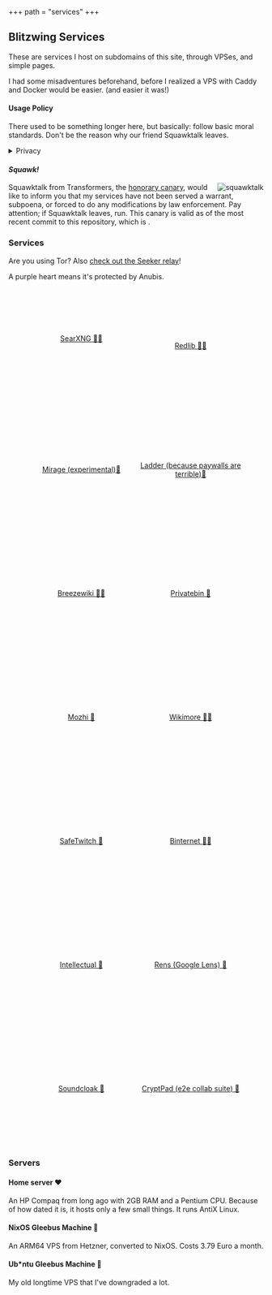 +++
path = "services"
+++

<script src="https://code.iconify.design/iconify-icon/3.0.0/iconify-icon.min.js" defer></script>
Blitzwing Services
------------------

These are services I host on subdomains of this site, through VPSes, and simple pages.

I had some misadventures beforehand, before I realized a VPS with Caddy and Docker would be easier. (and easier it was!)
#### Usage Policy
There used to be something longer here, but basically: follow basic moral standards. Don't be the reason why our friend Squawktalk leaves.

<details><summary>Privacy</summary>
By design, I do not log your usage of the services at all. The only things I log related to them are anonymous analytics of visits to this page via Umami, which can not personally identify you and are used to benefit the services via checking if they're being served fairly.

Anubis logs your IP, but can not see what pages you actually visit.

For encrypted services, I don't even know what's in the paste/upload/etc. I can only respond to a takedown if you have the full URL.

For anything under frontends, takedown requests will be ignored as I have no control on what's on them. They're proxies.</details>

#### _Squawk!_

<span style="float:right;">![squawktalk](/squawktalk.png)</span> Squawktalk from Transformers, the [honorary canary](https://www.eff.org/deeplinks/2014/04/warrant-canary-faq), would like to inform you that my services have not been served a warrant, subpoena, or forced to do any modifications by law enforcement. Pay attention; if Squawktalk leaves, run. This canary is valid as of the most recent commit to this repository, which is <span id="commit-date"></span>.

### Services

Are you using Tor? Also <a href="https://seekers.blitzw.in/">check out the Seeker relay</a>!

A purple heart means it's protected by Anubis.

<div style="display:flex;flex-wrap:wrap;gap:1rem;justify-content:center;text-align:center;color:#eee;">
  <!-- Redlib: icon only, no label -->
    <a href="https://searxng.blitzw.in" target="_blank"
     style="width:200px;height:200px;display:flex;flex-direction:column;align-items:center;justify-content:center;">
    <iconify-icon icon="rivet-icons:magnifying-glass" style="font-size:8rem;" inline></iconify-icon>
    <span>SearXNG 💜💙</span>
  </a>    

  <a href="https://rl.blitzw.in" target="_blank"
     style="width:200px;height:200px;display:flex;flex-direction:column;align-items:center;justify-content:center;">
    <iconify-icon icon="mdi:reddit" style="font-size:8rem;" inline></iconify-icon>
    <span>Redlib 💜💙</span>
  </a>

  <a href="https://mirage.blitzw.in" target="_blank"
     style="width:200px;height:200px;display:flex;flex-direction:column;align-items:center;justify-content:center;">
    <span>Mirage (experimental)💙</span>
  </a>

  <a href="https://guest:ladd!r1234@ladder.blitzw.in" target="_blank"
     style="width:200px;height:200px;display:flex;flex-direction:column;align-items:center;justify-content:center;">
    <span>Ladder (because paywalls are terrible)💙</span>
  </a>  

  <a href="https://fan.blitzw.in" target="_blank"
     style="width:200px;height:200px;display:flex;flex-direction:column;align-items:center;justify-content:center;">
    <iconify-icon icon="picon:fandom" style="font-size:8rem;" inline></iconify-icon>
    <span>Breezewiki 💜💙</span>
  </a>   

  <!-- Privatebin -->
  <a href="https://bin.blitzw.in" target="_blank"
     style="width:200px;height:200px;display:flex;flex-direction:column;align-items:center;justify-content:center;">
    <iconify-icon icon="mdi:pastebin" style="font-size:8rem;" inline></iconify-icon>
    <span>Privatebin 🧡</span>
  </a>

  <!-- Mozhi -->
  <a href="https://moz.blitzw.in" target="_blank"
     style="width:200px;height:200px;display:flex;flex-direction:column;align-items:center;justify-content:center;">
    <iconify-icon icon="mdi:translate" style="font-size:8rem;" inline></iconify-icon>
    <span>Mozhi 💙</span>
  </a>

  <!-- Wikimore -->
  <a href="https://wikimore.blitzw.in" target="_blank"
     style="width:200px;height:200px;display:flex;flex-direction:column;align-items:center;justify-content:center;">
    <iconify-icon icon="mdi:wikipedia" style="font-size:8rem;" inline></iconify-icon>
    <span>Wikimore 💜💙</span>
  </a>

  <!-- SafeTwitch -->
  <a href="https://twitch.blitzw.in" target="_blank"
     style="width:200px;height:200px;display:flex;flex-direction:column;align-items:center;justify-content:center;">
    <iconify-icon icon="mdi:twitch" style="font-size:8rem;" inline></iconify-icon>
    <span>SafeTwitch 💙</span>
  </a>

  <!-- Binternet -->
  <a href="https://pin.blitzw.in" target="_blank"
     style="width:200px;height:200px;display:flex;flex-direction:column;align-items:center;justify-content:center;">
    <iconify-icon icon="mdi:pinterest" style="font-size:8rem;" inline></iconify-icon>
    <span>Binternet 💜💙</span>
  </a>

  <!-- Intellectual -->
  <a href="https://genius.blitzw.in" target="_blank"
     style="width:200px;height:200px;display:flex;flex-direction:column;align-items:center;justify-content:center;">
    <iconify-icon icon="mdi:lightbulb-outline" style="font-size:8rem;" inline></iconify-icon>
    <span>Intellectual 💙</span>
  </a>

  <a href="https://rens.blitzw.in" target="_blank"
     style="width:200px;height:200px;display:flex;flex-direction:column;align-items:center;justify-content:center;">
    <span>Rens (Google Lens) 💙</span>
  </a>

  <a href="https://guest:soundcloud@sc.blitzw.in" target="_blank"
     style="width:200px;height:200px;display:flex;flex-direction:column;align-items:center;justify-content:center;">
    <span>Soundcloak 💙</span>
  </a>

  <a href="https://pad.blitzw.in" target="_blank"
     style="width:200px;height:200px;display:flex;flex-direction:column;align-items:center;justify-content:center;">
    <span>CryptPad (e2e collab suite) 🧡</span>
  </a>
</div>


### Servers
#### Home server ❤️
An HP Compaq from long ago with 2GB RAM and a Pentium CPU. Because of how dated it is, it hosts only a few small things. It runs AntiX Linux.
#### NixOS Gleebus Machine 💙
An ARM64 VPS from Hetzner, converted to NixOS. Costs 3.79 Euro a month.
#### Ub*ntu Gleebus Machine 🧡
My old longtime VPS that I've downgraded a lot.

<script src="/js/canarydate.js" defer></script>
